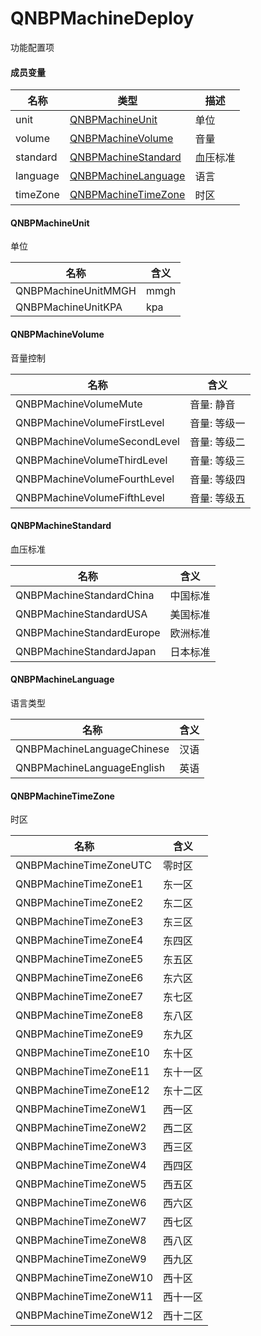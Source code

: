 # QNBPMachineDeploy

功能配置项

#### 成员变量

| 名称     | 类型   | 描述         |
| -------- | ------ | ------------ |
| unit      | [QNBPMachineUnit](./QNBPMachineDeploy.md#qnbpmachineunit)  | 单位      |
| volume     | [QNBPMachineVolume](./QNBPMachineDeploy.md#qnbpmachinevolume)     | 音量     |
| standard  | [QNBPMachineStandard](./QNBPMachineDeploy.md#qnbpmachinestandard)   | 血压标准   |
| language  | [QNBPMachineLanguage](./QNBPMachineDeploy.md#qnbpmachinelanguage) | 语言 |
| timeZone | [QNBPMachineTimeZone](./QNBPMachineDeploy.md#qnbpmachinetimezone)    | 时区     |


#### QNBPMachineUnit

单位

|名称  | 含义   |
| ------ |------|
|QNBPMachineUnitMMGH  | mmgh   |
|QNBPMachineUnitKPA  | kpa |

#### QNBPMachineVolume

音量控制

|名称  | 含义   |
| ------ |------|
|QNBPMachineVolumeMute  | 音量: 静音   |
|QNBPMachineVolumeFirstLevel  | 音量: 等级一 |
|QNBPMachineVolumeSecondLevel  | 音量: 等级二  |
|QNBPMachineVolumeThirdLevel  | 音量: 等级三 |
|QNBPMachineVolumeFourthLevel | 音量: 等级四  |
|QNBPMachineVolumeFifthLevel | 音量: 等级五 |


#### QNBPMachineStandard

 血压标准

|名称  | 含义   |
| ------ |------|
|QNBPMachineStandardChina  | 中国标准   |
|QNBPMachineStandardUSA  | 美国标准 |
|QNBPMachineStandardEurope  | 欧洲标准   |
|QNBPMachineStandardJapan  | 日本标准 |

#### QNBPMachineLanguage

语言类型

|名称  | 含义   |
| ------ |------|
|QNBPMachineLanguageChinese  | 汉语   |
|QNBPMachineLanguageEnglish  | 英语 |


#### QNBPMachineTimeZone

时区

|名称  | 含义   |
| ------ |------|
|QNBPMachineTimeZoneUTC  | 零时区   |
|QNBPMachineTimeZoneE1  | 东一区 |
|QNBPMachineTimeZoneE2  | 东二区 |
|QNBPMachineTimeZoneE3  | 东三区 |
|QNBPMachineTimeZoneE4  | 东四区 |
|QNBPMachineTimeZoneE5  | 东五区 |
|QNBPMachineTimeZoneE6  | 东六区 |
|QNBPMachineTimeZoneE7  | 东七区 |
|QNBPMachineTimeZoneE8  | 东八区 |
|QNBPMachineTimeZoneE9  | 东九区 |
|QNBPMachineTimeZoneE10 | 东十区 |
|QNBPMachineTimeZoneE11 | 东十一区 |
|QNBPMachineTimeZoneE12 | 东十二区 |
|QNBPMachineTimeZoneW1  | 西一区 |
|QNBPMachineTimeZoneW2  | 西二区 |
|QNBPMachineTimeZoneW3  | 西三区 |
|QNBPMachineTimeZoneW4  | 西四区 |
|QNBPMachineTimeZoneW5  | 西五区 |
|QNBPMachineTimeZoneW6  | 西六区 |
|QNBPMachineTimeZoneW7  | 西七区 |
|QNBPMachineTimeZoneW8  | 西八区 |
|QNBPMachineTimeZoneW9  | 西九区 |
|QNBPMachineTimeZoneW10 | 西十区 |
|QNBPMachineTimeZoneW11 | 西十一区 |
|QNBPMachineTimeZoneW12 | 西十二区 |